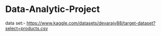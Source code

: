 # Data-Analytic-Project

data set:- https://www.kaggle.com/datasets/devarajv88/target-dataset?select=products.csv
